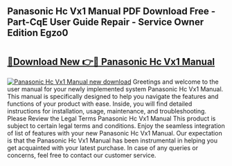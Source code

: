 ## Panasonic Hc Vx1 Manual PDF Download Free - Part-CqE User Guide Repair - Service Owner Edition Egzo0

# <h2><a href="http://bc98960.oget.top/?id=Panasonic+Hc+Vx1+Manual">🔗Download New 👉🔴 Panasonic Hc Vx1 Manual</a></h2>

[![Panasonic Hc Vx1 Manual new download](https://i.imgur.com/5g1atiW.png)](http://bc98960.oget.top/?id=Panasonic+Hc+Vx1+Manual)
Greetings and welcome to the user manual for your newly implemented system Panasonic Hc Vx1 Manual. This manual is specifically designed to help you navigate the features and functions of your product with ease. Inside, you will find detailed instructions for installation, usage, maintenance, and troubleshooting. Please Review the Legal Terms Panasonic Hc Vx1 Manual This product is subject to certain legal terms and conditions. Enjoy the seamless integration of list of features with your new Panasonic Hc Vx1 Manual. Our expectation is that the Panasonic Hc Vx1 Manual has been instrumental in helping you get acquainted with your latest purchase. In case of any queries or concerns, feel free to contact our customer service.
